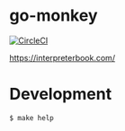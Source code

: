 # go-monkey

[![CircleCI](https://circleci.com/gh/kenju/go-monkey.svg?style=svg)](https://circleci.com/gh/kenju/go-monkey)

https://interpreterbook.com/

# Development

```bash
$ make help
```
